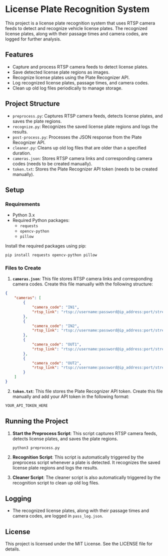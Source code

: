 # License Plate Recognition System

This project is a license plate recognition system that uses RTSP camera feeds to detect and recognize vehicle license plates. The recognized license plates, along with their passage times and camera codes, are logged for further analysis.

## Features

- Capture and process RTSP camera feeds to detect license plates.
- Save detected license plate regions as images.
- Recognize license plates using the Plate Recognizer API.
- Log recognized license plates, passage times, and camera codes.
- Clean up old log files periodically to manage storage.

## Project Structure

- `preprocess.py`: Captures RTSP camera feeds, detects license plates, and saves the plate regions.
- `recognize.py`: Recognizes the saved license plate regions and logs the results.
- `post-process.py`: Processes the JSON response from the Plate Recognizer API.
- `cleaner.py`: Cleans up old log files that are older than a specified duration.
- `cameras.json`: Stores RTSP camera links and corresponding camera codes (needs to be created manually).
- `token.txt`: Stores the Plate Recognizer API token (needs to be created manually).

## Setup

### Requirements

- Python 3.x
- Required Python packages:
  - `requests`
  - `opencv-python`
  - `pillow`

Install the required packages using pip:
```sh
pip install requests opencv-python pillow
```

### Files to Create

1. **`cameras.json`**: This file stores RTSP camera links and corresponding camera codes. Create this file manually with the following structure:

```json
{
    "cameras": [
        {
            "camera_code": "IN1",
            "rtsp_link": "rtsp://username:password@ip_address:port/stream1"
        },
        {
            "camera_code": "IN2",
            "rtsp_link": "rtsp://username:password@ip_address:port/stream2"
        },
        {
            "camera_code": "OUT1",
            "rtsp_link": "rtsp://username:password@ip_address:port/stream3"
        },
        {
            "camera_code": "OUT2",
            "rtsp_link": "rtsp://username:password@ip_address:port/stream4"
        }
    ]
}
```

2. **`token.txt`**: This file stores the Plate Recognizer API token. Create this file manually and add your API token in the following format:
```txt
YOUR_API_TOKEN_HERE
```

## Running the Project

1. **Start the Preprocess Script**:
   This script captures RTSP camera feeds, detects license plates, and saves the plate regions.
   ```sh
   python3 preprocess.py
   ```

2. **Recognition Script**:
   This script is automatically triggered by the preprocess script whenever a plate is detected. It recognizes the saved license plate regions and logs the results.

3. **Cleaner Script**:
   The cleaner script is also automatically triggered by the recognition script to clean up old log files.

## Logging

- The recognized license plates, along with their passage times and camera codes, are logged in `pass_log.json`.

## License

This project is licensed under the MIT License. See the LICENSE file for details.
